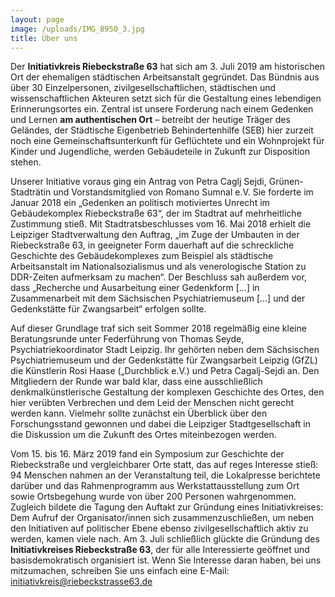 ```yaml
---
layout: page
image: /uploads/IMG_8950_3.jpg
title: Über uns
---
```

Der **Initiativkreis Riebeckstraße 63** hat sich am 3. Juli 2019 am historischen Ort der ehemaligen städtischen Arbeitsanstalt gegründet. Das Bündnis aus über 30 Einzelpersonen, zivilgesellschaftlichen, städtischen und wissenschaftlichen Akteuren setzt sich für die Gestaltung eines lebendigen Erinnerungsortes ein. Zentral ist unsere Forderung nach einem Gedenken und Lernen **am authentischen Ort** – betreibt der heutige Träger des Geländes, der Städtische Eigenbetrieb Behindertenhilfe (SEB) hier zurzeit noch eine Gemeinschaftsunterkunft für Geflüchtete und ein Wohnprojekt für Kinder und Jugendliche, werden Gebäudeteile in Zukunft zur Disposition stehen.



Unserer Initiative voraus ging ein Antrag von Petra Caglj Sejdi, Grünen-Stadträtin und Vorstandsmitglied von Romano Sumnal e.V. Sie forderte im Januar 2018 ein „Gedenken an politisch motiviertes Unrecht im Gebäudekomplex Riebeckstraße 63“, der im Stadtrat auf mehrheitliche Zustimmung stieß. Mit Stadtratsbeschlusses vom 16. Mai 2018 erhielt die Leipziger Stadtverwaltung den Auftrag, „im Zuge der Umbauten in der Riebeckstraße 63, in geeigneter Form dauerhaft auf die schreckliche Geschichte des Gebäudekomplexes zum Beispiel als städtische Arbeitsanstalt im Nationalsozialismus und als venerologische Station zu DDR-Zeiten aufmerksam zu machen“. Der Beschluss sah außerdem vor, dass „Recherche und Ausarbeitung einer Gedenkform \[…] in Zusammenarbeit mit dem Sächsischen Psychiatriemuseum \[…] und der Gedenkstätte für Zwangsarbeit“ erfolgen sollte.



Auf dieser Grundlage traf sich seit Sommer 2018 regelmäßig eine kleine Beratungsrunde unter Federführung von Thomas Seyde, Psychiatriekoordinator Stadt Leipzig. Ihr gehörten neben dem Sächsischen Psychiatriemuseum und der Gedenkstätte für Zwangsarbeit Leipzig (GfZL) die Künstlerin Rosi Haase („Durchblick e.V.) und Petra Cagalj-Sejdi an. Den Mitgliedern der Runde war bald klar, dass eine ausschließlich denkmalkünstlerische Gestaltung der komplexen Geschichte des Ortes, den hier verübten Verbrechen und dem Leid der Menschen nicht gerecht werden kann. Vielmehr sollte zunächst ein Überblick über den Forschungsstand gewonnen und dabei die Leipziger Stadtgesellschaft in die Diskussion um die Zukunft des Ortes miteinbezogen werden.



Vom 15. bis 16. März 2019 fand ein Symposium zur Geschichte der Riebeckstraße und vergleichbarer Orte statt, das auf reges Interesse stieß: 94 Menschen nahmen an der Veranstaltung teil, die Lokalpresse berichtete darüber und das Rahmenprogramm aus Werkstattausstellung zum Ort sowie Ortsbegehung wurde von über 200 Personen wahrgenommen. Zugleich bildete die Tagung den Auftakt zur Gründung eines Initiativkreises: Dem Aufruf der Organisator/innen sich zusammenzuschließen, um neben den Initiativen auf politischer Ebene ebenso zivilgesellschaftlich aktiv zu werden, kamen viele nach. Am 3. Juli schließlich glückte die Gründung des **Initiativkreises Riebeckstraße 63**, der für alle Interessierte geöffnet und basisdemokratisch organisiert ist. Wenn Sie Interesse daran haben, bei uns mitzumachen, schreiben Sie uns einfach eine E-Mail: initiativkreis@riebeckstrasse63.de
